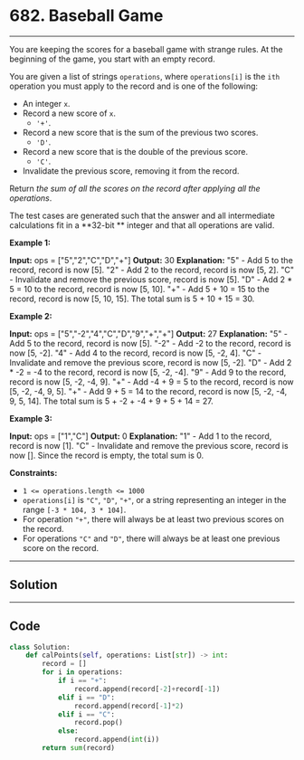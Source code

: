 # 682. Baseball Game

---

You are keeping the scores for a baseball game with strange rules. At the beginning of the game, you start with an empty record.

You are given a list of strings `operations`, where `operations[i]` is the `ith` operation you must apply to the record and is one of the following:

  * An integer `x`. 
* Record a new score of `x`.
  * `'+'`. 
* Record a new score that is the sum of the previous two scores.
  * `'D'`. 
* Record a new score that is the double of the previous score.
  * `'C'`. 
* Invalidate the previous score, removing it from the record.



Return _the sum of all the scores on the record after applying all the operations_.

The test cases are generated such that the answer and all intermediate calculations fit in a **32-bit ** integer and that all operations are valid.

 

**Example 1:**


**Input:** ops = ["5","2","C","D","+"]
**Output:** 30
**Explanation:**
"5" - Add 5 to the record, record is now [5].
"2" - Add 2 to the record, record is now [5, 2].
"C" - Invalidate and remove the previous score, record is now [5].
"D" - Add 2 * 5 = 10 to the record, record is now [5, 10].
"+" - Add 5 + 10 = 15 to the record, record is now [5, 10, 15].
The total sum is 5 + 10 + 15 = 30.


**Example 2:**


**Input:** ops = ["5","-2","4","C","D","9","+","+"]
**Output:** 27
**Explanation:**
"5" - Add 5 to the record, record is now [5].
"-2" - Add -2 to the record, record is now [5, -2].
"4" - Add 4 to the record, record is now [5, -2, 4].
"C" - Invalidate and remove the previous score, record is now [5, -2].
"D" - Add 2 * -2 = -4 to the record, record is now [5, -2, -4].
"9" - Add 9 to the record, record is now [5, -2, -4, 9].
"+" - Add -4 + 9 = 5 to the record, record is now [5, -2, -4, 9, 5].
"+" - Add 9 + 5 = 14 to the record, record is now [5, -2, -4, 9, 5, 14].
The total sum is 5 + -2 + -4 + 9 + 5 + 14 = 27.


**Example 3:**


**Input:** ops = ["1","C"]
**Output:** 0
**Explanation:**
"1" - Add 1 to the record, record is now [1].
"C" - Invalidate and remove the previous score, record is now [].
Since the record is empty, the total sum is 0.


 

**Constraints:**

  * `1 <= operations.length <= 1000`
  * `operations[i]` is `"C"`, `"D"`, `"+"`, or a string representing an integer in the range `[-3 * 104, 3 * 104]`.
  * For operation `"+"`, there will always be at least two previous scores on the record.
  * For operations `"C"` and `"D"`, there will always be at least one previous score on the record.

---

## Solution



---

## Code
```python
class Solution:
    def calPoints(self, operations: List[str]) -> int:
        record = []
        for i in operations:
            if i == "+":
                record.append(record[-2]+record[-1])
            elif i == "D":
                record.append(record[-1]*2)
            elif i == "C":
                record.pop()
            else:
                record.append(int(i))
        return sum(record)
```